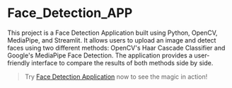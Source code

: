 # Face_Detection_APP
 This project is a Face Detection Application built using Python, OpenCV, MediaPipe, and Streamlit. It allows users to upload an image and detect faces using two different methods: OpenCV's Haar Cascade Classifier and Google's MediaPipe Face Detection. The application provides a user-friendly interface to compare the results of both methods side by side.

 > Try [Face Detection Application](https://face-detection-application.streamlit.app/) now to see the magic in action!
